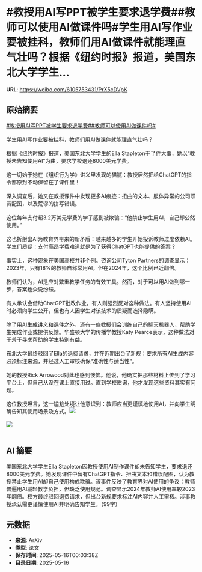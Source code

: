 # #教授用AI写PPT被学生要求退学费##教师可以使用AI做课件吗#学生用AI写作业要被挂科，教师们用AI做课件就能理直气壮吗？根据《纽约时报》报道，美国东北大学学生...

**URL**: https://weibo.com/6105753431/PrX5cDVpK

## 原始摘要

<a href="https://m.weibo.cn/search?containerid=231522type%3D1%26t%3D10%26q%3D%23%E6%95%99%E6%8E%88%E7%94%A8AI%E5%86%99PPT%E8%A2%AB%E5%AD%A6%E7%94%9F%E8%A6%81%E6%B1%82%E9%80%80%E5%AD%A6%E8%B4%B9%23&amp;extparam=%23%E6%95%99%E6%8E%88%E7%94%A8AI%E5%86%99PPT%E8%A2%AB%E5%AD%A6%E7%94%9F%E8%A6%81%E6%B1%82%E9%80%80%E5%AD%A6%E8%B4%B9%23" data-hide=""><span class="surl-text">#教授用AI写PPT被学生要求退学费#</span></a><a href="https://m.weibo.cn/search?containerid=231522type%3D1%26t%3D10%26q%3D%23%E6%95%99%E5%B8%88%E5%8F%AF%E4%BB%A5%E4%BD%BF%E7%94%A8AI%E5%81%9A%E8%AF%BE%E4%BB%B6%E5%90%97%23&amp;extparam=%23%E6%95%99%E5%B8%88%E5%8F%AF%E4%BB%A5%E4%BD%BF%E7%94%A8AI%E5%81%9A%E8%AF%BE%E4%BB%B6%E5%90%97%23" data-hide=""><span class="surl-text">#教师可以使用AI做课件吗#</span></a><br><br>学生用AI写作业要被挂科，教师们用AI做课件就能理直气壮吗？<br><br>根据《纽约时报》报道，美国东北大学学生的Ella Stapleton干了件大事，她以“教授未告知使用AI”为由，要求学校退还8000美元学费。<br><br>这一切始于她在《组织行为学》讲义里发现的猫腻：教授居然把给ChatGPT的指令都原封不动保留在了课件里！<br><br>深入调查后，她又在教授课件中发现更多AI痕迹：扭曲的文本、肢体异常的公司职员配图，以及荒谬的拼写错误。<br><br>这位每年支付超3.2万美元学费的学子感到被欺骗：“他禁止学生用AI，自己却公然使用。”<br><br>这也折射出AI为教育界带来的新矛盾：越来越多的学生开始投诉教师过度依赖AI。学生们质疑：支付高昂学费难道就是为了获得ChatGPT也能提供的答案？<br><br>事实上，这种现象在美国高校并非个例。咨询公司Tyton Partners的调查显示：2023年，只有18%的教师自称常用AI，但在2024年，这个比例已近翻倍。<br><br>教师们认为，AI是应对繁重教学任务的有效工具。然而，对于可以用AI做到哪一步，答案也众说纷纭。<br><br>有人承认会借助ChatGPT批改作业，有人则强烈反对这种做法。有人坚持使用AI时必须向学生公开，但也有人因学生对该技术的质疑而选择隐瞒。<br><br>除了用AI生成讲义和课件之外，还有一些教授们会训练自己的聊天机器人，帮助学生完成作业或提供反馈。华盛顿大学的传播学教授Katy Pearce表示，这种做法对于羞于寻求帮助的学生特别有益。<br><br>东北大学最终驳回了Ella的退费请求，并在近期出台了新规：要求所有AI生成内容必须标注来源，并经过人工审核确保“准确性与适当性”。<br><br>她的教授Rick Arrowood对此也感到懊恼。他说，他确实把那些材料上传到了学习平台上，但自己从没在课上直接用过。直到学校质询，他才发现这些资料其实有问题。<br><br>这位教授坦言，这一尴尬处境让他意识到：教师应当更谨慎地使用AI，并向学生明确告知其使用场景及方式。<img style="" src="https://tvax3.sinaimg.cn/large/006Fd7o3gy1i1gb6yy3pij30zk0zke81.jpg" referrerpolicy="no-referrer"><br><br><img style="" src="https://tvax3.sinaimg.cn/large/006Fd7o3gy1i1gb6xb83ej30zk0npag9.jpg" referrerpolicy="no-referrer"><br><br>

## AI 摘要

美国东北大学学生Ella Stapleton因教授使用AI制作课件却未告知学生，要求退还8000美元学费。她发现课件中留有ChatGPT指令、扭曲文本和错误配图，认为教授禁止学生用AI却自己使用构成欺骗。该事件反映了教育界对AI使用的争议：教师普遍用AI减轻教学负担，但缺乏使用规范。调查显示2024年教师AI使用率较2023年翻倍。校方最终驳回退费请求，但出台新规要求标注AI内容并人工审核。涉事教授承认需更谨慎使用AI并明确告知学生。（99字）

## 元数据

- **来源**: ArXiv
- **类型**: 论文
- **保存时间**: 2025-05-16T00:03:38Z
- **目录日期**: 2025-05-16
